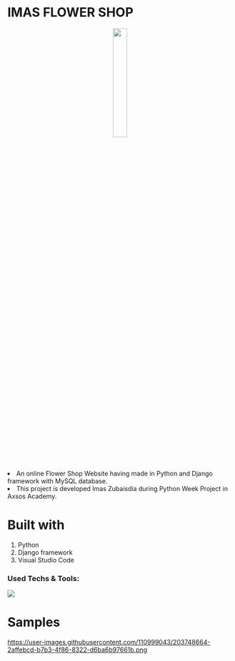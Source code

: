# IMAS FLOWER SHOP



<p align="center">
 <img style="width:25%;" src="https://user-images.githubusercontent.com/110999043/203742518-6ddbecb1-0ef2-48db-9272-6ea9d1370f45.png"
"/>
<p align="center">


<li>An online Flower Shop Website having made in Python and Django framework with MySQL database.
<li> This project is developed Imas Zubaisdia during Python Week Project in Axsos Academy.
 
 
# Built with
1. Python
2. Django framework
3. Visual Studio Code



### Used Techs & Tools:
<!-- language -->

[![](https://skillicons.dev/icons?i=python,django,mysql,git,github)]()



# Samples

 https://user-images.githubusercontent.com/110999043/203748664-2affebcd-b7b3-4f86-8322-d6ba6b97661b.png
                 
                 



